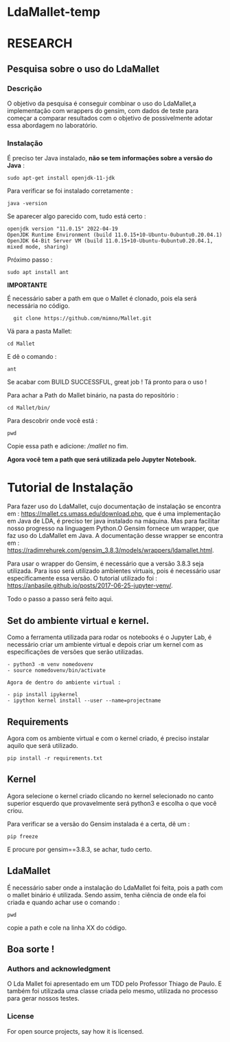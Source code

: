 # LdaMallet-temp

# RESEARCH

## Pesquisa sobre o uso do LdaMallet

### Descrição

O objetivo da pesquisa é conseguir combinar o uso do LdaMallet,a implementação com wrappers do gensim, com dados de teste para começar a comparar resultados com o objetivo de possivelmente adotar essa abordagem no laboratório.

### Instalação

É preciso ter Java instalado, **não se tem informações sobre a versão do Java** :

    sudo apt-get install openjdk-11-jdk
    
Para verificar se foi instalado corretamente :

    java -version
    
Se aparecer algo parecido com, tudo está certo :
```
openjdk version "11.0.15" 2022-04-19
OpenJDK Runtime Environment (build 11.0.15+10-Ubuntu-0ubuntu0.20.04.1)
OpenJDK 64-Bit Server VM (build 11.0.15+10-Ubuntu-0ubuntu0.20.04.1, mixed mode, sharing)

```
Próximo passo :

    sudo apt install ant
    

**IMPORTANTE** 

É necessário saber a path em que o Mallet é clonado, pois ela será necessária no código.

      git clone https://github.com/mimno/Mallet.git
      
Vá para a pasta Mallet:

    cd Mallet
    
E dê o comando : 
      
    ant

Se acabar com BUILD SUCCESSFUL, great job ! Tá pronto para o uso !

Para achar a Path do Mallet binário, na pasta do repositório : 

    cd Mallet/bin/
    
Para descobrir onde você está :

    pwd
    
Copie essa path e adicione:  */mallet* no fim.

**Agora você tem a path que será utilizada pelo Jupyter Notebook.**

# Tutorial de Instalação 

Para fazer uso do LdaMallet, cujo documentação de instalação se encontra em : https://mallet.cs.umass.edu/download.php, que é uma implementação em Java de LDA, é preciso ter java instalado na máquina. Mas para facilitar nosso progresso na linguagem Python.O Gensim fornece um wrapper, que faz uso do LdaMallet em Java. A documentação desse wrapper se encontra em : https://radimrehurek.com/gensim_3.8.3/models/wrappers/ldamallet.html.

Para usar o wrapper do Gensim, é necessário que a versão 3.8.3 seja utilizada. Para isso será utilizado ambientes virtuais, pois é necessário usar especificamente essa versão. O tutorial utilizado foi : https://anbasile.github.io/posts/2017-06-25-jupyter-venv/.

Todo o passo a passo será feito aqui.

## Set do ambiente virtual e kernel.

Como a ferramenta utilizada para rodar os notebooks é o Jupyter Lab, é necessário criar um ambiente virtual e depois criar um kernel com as especificações de versões que serão utilizadas. 

    - python3 -m venv nomedovenv
    - source nomedovenv/bin/activate
    
    Agora de dentro do ambiente virtual : 
    
    - pip install ipykernel
    - ipython kernel install --user --name=projectname
    

## Requirements

Agora com os ambiente virtual e com o kernel criado, é preciso instalar aquilo que será utilizado.


```
pip install -r requirements.txt
```

## Kernel 

Agora selecione o kernel criado clicando no kernel selecionado no canto superior esquerdo que provavelmente será python3 e escolha o que você criou.

Para verificar se a versão do Gensim instalada é a certa, dê um :

    pip freeze 
    
E procure por gensim==3.8.3, se achar, tudo certo.

## LdaMallet

É necessário saber onde a instalação do LdaMallet foi feita, pois a path com o mallet binário é utilizada.
Sendo assim, tenha ciência de onde ela foi criada e quando achar use o comando :
    
    pwd
    
copie a path e cole na linha XX do código. 

## Boa sorte !

### Authors and acknowledgment
O Lda Mallet foi apresentado em um TDD pelo Professor Thiago de Paulo. E também foi utilizada uma classe criada pelo mesmo, utilizada no processo para gerar nossos testes.

### License
For open source projects, say how it is licensed.
